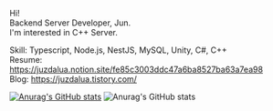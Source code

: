 Hi!  
Backend Server Developer, Jun.  
I'm interested in C++ Server.  

Skill: Typescript, Node.js, NestJS, MySQL, Unity, C#, C++  
Resume: https://juzdalua.notion.site/fe85c3003ddc47a6ba8527ba63a7ea98  
Blog: https://juzdalua.tistory.com/  

[![Anurag's GitHub stats](https://github-readme-stats.vercel.app/api/top-langs/?username=Juzdalua&show_icons=true&hide_border=true&title_color=004386&icon_color=004386&layout=compact)](https://github.com/Juzdalua) ![Anurag's GitHub stats](https://github-readme-stats.vercel.app/api?username=Juzdalua&theme=apprentice&show_icons=true)

